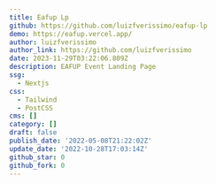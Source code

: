 ```yaml
---
title: Eafup Lp
github: https://github.com/luizfverissimo/eafup-lp
demo: https://eafup.vercel.app/
author: luizfverissimo
author_link: https://github.com/luizfverissimo
date: 2023-11-29T03:22:06.809Z
description: EAFUP Event Landing Page
ssg:
  - Nextjs
css:
  - Tailwind
  - PostCSS
cms: []
category: []
draft: false
publish_date: '2022-05-08T21:22:02Z'
update_date: '2022-10-28T17:03:14Z'
github_star: 0
github_fork: 0
---
```

